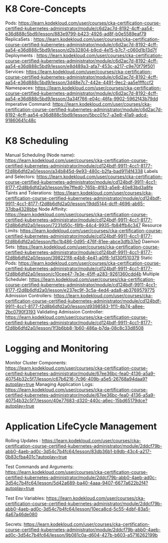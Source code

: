 # K8 Core-Concepts

Pods: https://learn.kodekloud.com/user/courses/cka-certification-course-certified-kubernetes-administrator/module/c6d2ac7d-8192-4cff-aa54-e36d888c5bd9/lesson/883e9799-b423-4926-ad8f-b0e5589eaf79
ReplicaSets : https://learn.kodekloud.com/user/courses/cka-certification-course-certified-kubernetes-administrator/module/c6d2ac7d-8192-4cff-aa54-e36d888c5bd9/lesson/d2b32804-b9cd-4e15-b7c7-c060d1b13d7f
Deployments : https://learn.kodekloud.com/user/courses/cka-certification-course-certified-kubernetes-administrator/module/c6d2ac7d-8192-4cff-aa54-e36d888c5bd9/lesson/e8d489a3-afa7-453c-a217-c9e70f79f501
Services: https://learn.kodekloud.com/user/courses/cka-certification-course-certified-kubernetes-administrator/module/c6d2ac7d-8192-4cff-aa54-e36d888c5bd9/lesson/3d48e7c7-442e-4491-9ec2-aa5e1fffccf2
Namespaces: https://learn.kodekloud.com/user/courses/cka-certification-course-certified-kubernetes-administrator/module/c6d2ac7d-8192-4cff-aa54-e36d888c5bd9/lesson/3a34f766-e04c-46fa-9902-5962f43b79dd
Imperative Command: https://learn.kodekloud.com/user/courses/cka-certification-course-certified-kubernetes-administrator/module/c6d2ac7d-8192-4cff-aa54-e36d888c5bd9/lesson/5bcc01c7-a3e8-41a9-adcd-91860641c48c


# K8 Scheduling

Manual Scheduling (Node name): https://learn.kodekloud.com/user/courses/cka-certification-course-certified-kubernetes-administrator/module/cd124bdf-9911-4cc1-8177-f2d8b6dfd2a0/lesson/a34b845d-9e93-480c-b2fa-bad9114f4338
Labels and Selectors: https://learn.kodekloud.com/user/courses/cka-certification-course-certified-kubernetes-administrator/module/cd124bdf-9911-4cc1-8177-f2d8b6dfd2a0/lesson/9e7ffed0-765b-4f83-a5e8-40e83bd3a8fe
Taints and Tolerations: https://learn.kodekloud.com/user/courses/cka-certification-course-certified-kubernetes-administrator/module/cd124bdf-9911-4cc1-8177-f2d8b6dfd2a0/lesson/19dd5144-dcff-4696-ab65-37dba4328bbe
Node Affinity: https://learn.kodekloud.com/user/courses/cka-certification-course-certified-kubernetes-administrator/module/cd124bdf-9911-4cc1-8177-f2d8b6dfd2a0/lesson/7231d50c-f8fb-44c4-9935-fb84ffb4c347
Resource Limits: https://learn.kodekloud.com/user/courses/cka-certification-course-certified-kubernetes-administrator/module/cd124bdf-9911-4cc1-8177-f2d8b6dfd2a0/lesson/fbc1b486-0d95-476f-81ee-abce3dfb37e0
Daemon Sets: https://learn.kodekloud.com/user/courses/cka-certification-course-certified-kubernetes-administrator/module/cd124bdf-9911-4cc1-8177-f2d8b6dfd2a0/lesson/398221f8-e4b8-4e41-a0f8-1d130f510379
Static Pods: https://learn.kodekloud.com/user/courses/cka-certification-course-certified-kubernetes-administrator/module/cd124bdf-9911-4cc1-8177-f2d8b6dfd2a0/lesson/c10cee47-7e3e-45ff-a283-9261360cdd4b
Multiple Scheduler: https://learn.kodekloud.com/user/courses/cka-certification-course-certified-kubernetes-administrator/module/cd124bdf-9911-4cc1-8177-f2d8b6dfd2a0/lesson/e237ec9f-3c5a-4ed4-ada8-ab3769579775
Admission Controllers: https://learn.kodekloud.com/user/courses/cka-certification-course-certified-kubernetes-administrator/module/cd124bdf-9911-4cc1-8177-f2d8b6dfd2a0/lesson/d9398583-1f11-4b74-a8ee-2bc0790f3193
Validating Admission Controller: https://learn.kodekloud.com/user/courses/cka-certification-course-certified-kubernetes-administrator/module/cd124bdf-9911-4cc1-8177-f2d8b6dfd2a0/lesson/1f3b6bb8-1b60-486a-b7da-08c8c33d8508

# Logging and Monitoring

Monitor Cluster Components: https://learn.kodekloud.com/user/courses/cka-certification-course-certified-kubernetes-administrator/module/67ee36bc-fea0-4136-a5a9-40754b32c5f7/lesson/c67b6216-7c96-409b-a5e5-26768a94daa9?autoplay=true
Managing Application Logs: https://learn.kodekloud.com/user/courses/cka-certification-course-certified-kubernetes-administrator/module/67ee36bc-fea0-4136-a5a9-40754b32c5f7/lesson/40e77683-d320-440c-a6ec-15bd65179dce?autoplay=true

# Application LifeCycle Management

Rolling Updates : https://learn.kodekloud.com/user/courses/cka-certification-course-certified-kubernetes-administrator/module/2ddcf79b-abb0-4aeb-ad0c-3d54c7b4fc64/lesson/83db36b1-b9db-43c4-a217-0b83cfba401c?autoplay=true

Test Commands and Arguments: https://learn.kodekloud.com/user/courses/cka-certification-course-certified-kubernetes-administrator/module/2ddcf79b-abb0-4aeb-ad0c-3d54c7b4fc64/lesson/5d42a689-ba40-4aaa-9407-6677a622b2f4?autoplay=true

Test Env Variables: https://learn.kodekloud.com/user/courses/cka-certification-course-certified-kubernetes-administrator/module/2ddcf79b-abb0-4aeb-ad0c-3d54c7b4fc64/lesson/10eca8cd-5c55-4dbf-83a5-4a67a46de080

Secrets: https://learn.kodekloud.com/user/courses/cka-certification-course-certified-kubernetes-administrator/module/2ddcf79b-abb0-4aeb-ad0c-3d54c7b4fc64/lesson/9b081c0a-d604-427b-b603-a5716262199b
